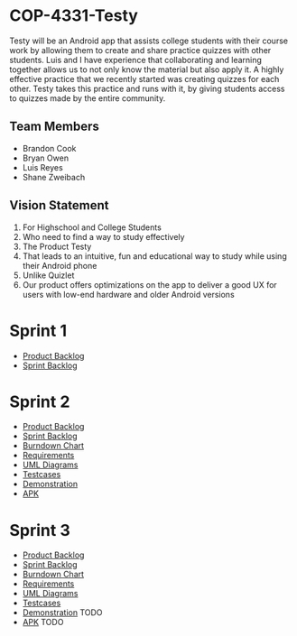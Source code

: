 # COP-4331-Testy

Testy will be an Android app that assists college students with their course work by allowing them to create and share practice quizzes with other students. Luis and I have experience that collaborating and learning together allows us to not only know the material but also apply it. A highly effective practice that we recently started was creating quizzes for each other. Testy takes this practice and runs with it, by giving students access to quizzes made by the entire community.


## Team Members

- Brandon Cook
- Bryan Owen
- Luis Reyes
- Shane Zweibach

## Vision Statement

1. For Highschool and College Students
2. Who need to find a way to study effectively
3. The Product Testy
4. That leads to an intuitive, fun and educational way to study while using their Android phone
5. Unlike Quizlet
6. Our product offers optimizations on the app to deliver a good UX for users with low-end hardware and older Android versions

# Sprint 1

- [Product Backlog](https://github.com/fmadrid1317/COP-4331C-Project-Testy/blob/LuisReyesTestyBranch/ProductBacklog.md)
- [Sprint Backlog](https://github.com/fmadrid1317/COP-4331C-Project-Testy/blob/LuisReyesTestyBranch/Sprint%20Backlog.md)


# Sprint 2

- [Product Backlog](https://github.com/fmadrid1317/COP-4331C-Project-Testy/blob/master/Sprint2/ProductBacklog.md)
- [Sprint Backlog](https://github.com/fmadrid1317/COP-4331C-Project-Testy/blob/master/Sprint2/Sprint%20Backlog.md)
- [Burndown Chart](https://github.com/fmadrid1317/COP-4331C-Project-Testy/blob/master/Sprint2/Sprint2BurndownChart.xlsx)
- [Requirements](https://github.com/fmadrid1317/COP-4331C-Project-Testy/blob/master/Sprint2/Requirements.md)
- [UML Diagrams](https://github.com/fmadrid1317/COP-4331C-Project-Testy/tree/master/Sprint2/UML%20Diagrams)
- [Testcases](https://github.com/fmadrid1317/COP-4331C-Project-Testy/blob/master/Sprint2/Testcases.txt)
- [Demonstration](https://github.com/fmadrid1317/COP-4331C-Project-Testy/blob/master/Sprint2/Testy%20Demonstration.mp4)
- [APK](https://github.com/fmadrid1317/COP-4331C-Project-Testy/blob/master/Sprint2/Testy.apk)

# Sprint 3

- [Product Backlog](https://github.com/fmadrid1317/COP-4331C-Project-Testy/blob/master/Sprint3/Product%20Backlog.md)
- [Sprint Backlog](https://github.com/fmadrid1317/COP-4331C-Project-Testy/blob/master/Sprint3/Sprint%20Backlog.md)
- [Burndown Chart](https://github.com/fmadrid1317/COP-4331C-Project-Testy/blob/master/Sprint3/Burndown%20Chart.PNG)
- [Requirements](https://github.com/fmadrid1317/COP-4331C-Project-Testy/blob/master/Sprint3/Requirements.md)
- [UML Diagrams](https://github.com/fmadrid1317/COP-4331C-Project-Testy/tree/master/Sprint3/UML%20Diagrams)
- [Testcases](https://github.com/fmadrid1317/COP-4331C-Project-Testy/blob/master/Sprint3/Testcases.txt)
- [Demonstration]() TODO
- [APK]() TODO
